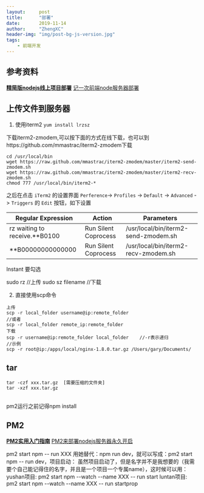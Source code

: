 ```yaml
---
layout:     post
title:      "部署"
date:       2019-11-14
author:     "ZhengXC"
header-img: "img/post-bg-js-version.jpg"
tags:
    - 前端开发
---
```



## 参考资料
[**精简版nodejs线上项目部署**](https://www.jianshu.com/p/4de4bcb91f9b)
[记一次前端node服务器部署](https://www.jianshu.com/p/711494d4f5e2)

## 上传文件到服务器
1. 使用iterm2
`yum install lrzsz`

下载iterm2-zmodem,可以按下面的方式在线下载，也可以到https://github.com/mmastrac/iterm2-zmodem下载
```
cd /usr/local/bin
wget https://raw.github.com/mmastrac/iterm2-zmodem/master/iterm2-send-zmodem.sh
wget https://raw.github.com/mmastrac/iterm2-zmodem/master/iterm2-recv-zmodem.sh
chmod 777 /usr/local/bin/iterm2-*
```
之后在点击 `iTerm2` 的设置界面 `Perference`-> `Profiles` -> `Default` -> `Advanced` -> `Triggers` 的 `Edit` 按钮，如下设置

|Regular Expression              |  Action              |  Parameters|
|------                          |------                |------      |
|rz waiting to receive.\*\*B0100 | Run Silent Coprocess | /usr/local/bin/iterm2-send-zmodem.sh|
|\*\*B00000000000000             | Run Silent Coprocess | /usr/local/bin/iterm2-recv-zmodem.sh|
Instant 要勾选

sudo rz   //上传
sudo sz filename   //下载






2. 直接使用scp命令
```
上传
scp -r local_folder username@ip:remote_folder
//或者
scp -r local_folder remote_ip:remote_folder
下载
scp -r username@ip:remote_folder local_folder    //-r表示递归
//示例
scp -r root@ip:/apps/local/nginx-1.8.0.tar.gz /Users/gary/Documents/
```

## tar
```
tar -czf xxx.tar.gz  [需要压缩的文件夹]
tar -xzf xxx.tar.gz
```

##
pm2运行之前记得npm install

## PM2
[**PM2实用入门指南**](https://www.cnblogs.com/chyingp/p/pm2-documentation.html)
[PM2来部署nodejs服务器永久开启](https://www.cnblogs.com/lxg0/p/7771229.html)

pm2 start npm -- run XXX
用她替代：npm run dev，就可以写成：pm2 start npm -- run dev，项目启动：
虽然项目启动了，但是名字并不是我想要的（我需要个自己能记得住的名字，并且是一个项目一个专属name），这时候可以用：
yushan项目: pm2 start npm --watch --name XXX -- run start
luntan项目: pm2 start npm --watch --name XXX -- run startprop






 










